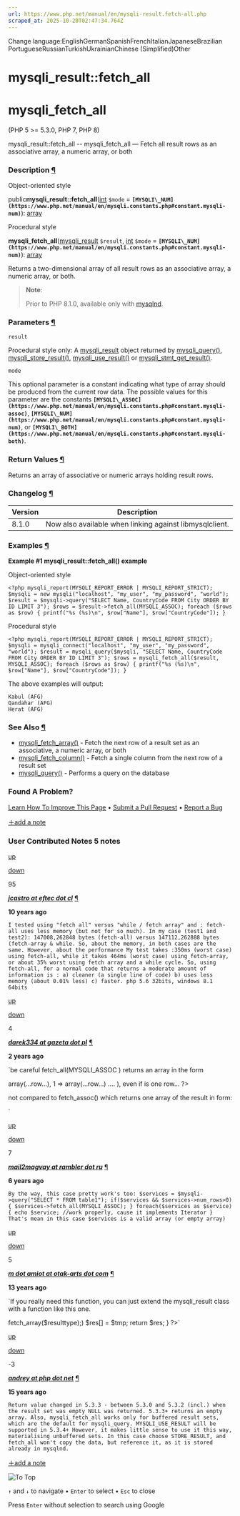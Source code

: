 ```yaml
---
url: https://www.php.net/manual/en/mysqli-result.fetch-all.php
scraped_at: 2025-10-20T02:47:34.764Z
---
```


Change language:EnglishGermanSpanishFrenchItalianJapaneseBrazilian PortugueseRussianTurkishUkrainianChinese (Simplified)Other

# mysqli\_result::fetch\_all

# mysqli\_fetch\_all

(PHP 5 >= 5.3.0, PHP 7, PHP 8)

mysqli\_result::fetch\_all \-\- mysqli\_fetch\_all — Fetch all result rows as an associative array, a numeric array, or both

### Description [¶](https://www.php.net/manual/en/mysqli-result.fetch-all.php\#refsect1-mysqli-result.fetch-all-description)

Object-oriented style

public**mysqli\_result::fetch\_all**([int](https://www.php.net/manual/en/language.types.integer.php) `$mode` = **`[MYSQLI\_NUM](https://www.php.net/manual/en/mysqli.constants.php#constant.mysqli-num)`**): [array](https://www.php.net/manual/en/language.types.array.php)

Procedural style

**mysqli\_fetch\_all**([mysqli\_result](https://www.php.net/manual/en/class.mysqli-result.php) `$result`, [int](https://www.php.net/manual/en/language.types.integer.php) `$mode` = **`[MYSQLI\_NUM](https://www.php.net/manual/en/mysqli.constants.php#constant.mysqli-num)`**): [array](https://www.php.net/manual/en/language.types.array.php)

Returns a two-dimensional array of all result rows
as an associative array, a numeric array, or both.


> **Note**:
>
>
> Prior to PHP 8.1.0, available only with
> [mysqlnd](https://www.php.net/manual/en/book.mysqlnd.php).

### Parameters [¶](https://www.php.net/manual/en/mysqli-result.fetch-all.php\#refsect1-mysqli-result.fetch-all-parameters)

`result`

Procedural style only: A [mysqli\_result](https://www.php.net/manual/en/class.mysqli-result.php)
object returned by [mysqli\_query()](https://www.php.net/manual/en/mysqli.query.php), [mysqli\_store\_result()](https://www.php.net/manual/en/mysqli.store-result.php),
[mysqli\_use\_result()](https://www.php.net/manual/en/mysqli.use-result.php) or [mysqli\_stmt\_get\_result()](https://www.php.net/manual/en/mysqli-stmt.get-result.php).

`mode`

This optional parameter is a constant indicating what type of array
should be produced from the current row data. The possible values for
this parameter are the constants **`[MYSQLI\_ASSOC](https://www.php.net/manual/en/mysqli.constants.php#constant.mysqli-assoc)`**,
**`[MYSQLI\_NUM](https://www.php.net/manual/en/mysqli.constants.php#constant.mysqli-num)`**, or **`[MYSQLI\_BOTH](https://www.php.net/manual/en/mysqli.constants.php#constant.mysqli-both)`**.


### Return Values [¶](https://www.php.net/manual/en/mysqli-result.fetch-all.php\#refsect1-mysqli-result.fetch-all-returnvalues)

Returns an array of associative or numeric arrays holding result rows.


### Changelog [¶](https://www.php.net/manual/en/mysqli-result.fetch-all.php\#refsect1-mysqli-result.fetch-all-changelog)

| Version | Description |
| --- | --- |
| 8.1.0 | Now also available when linking against libmysqlclient. |

### Examples [¶](https://www.php.net/manual/en/mysqli-result.fetch-all.php\#refsect1-mysqli-result.fetch-all-examples)

**Example #1 **mysqli\_result::fetch\_all()** example**

Object-oriented style

`<?php
mysqli_report(MYSQLI_REPORT_ERROR | MYSQLI_REPORT_STRICT);
$mysqli = new mysqli("localhost", "my_user", "my_password", "world");
$result = $mysqli->query("SELECT Name, CountryCode FROM City ORDER BY ID LIMIT 3");
$rows = $result->fetch_all(MYSQLI_ASSOC);
foreach ($rows as $row) {
    printf("%s (%s)\n", $row["Name"], $row["CountryCode"]);
}`

Procedural style

`<?php
mysqli_report(MYSQLI_REPORT_ERROR | MYSQLI_REPORT_STRICT);
$mysqli = mysqli_connect("localhost", "my_user", "my_password", "world");
$result = mysqli_query($mysqli, "SELECT Name, CountryCode FROM City ORDER BY ID LIMIT 3");
$rows = mysqli_fetch_all($result, MYSQLI_ASSOC);
foreach ($rows as $row) {
    printf("%s (%s)\n", $row["Name"], $row["CountryCode"]);
}`

The above examples will output:

```
Kabul (AFG)
Qandahar (AFG)
Herat (AFG)
```

### See Also [¶](https://www.php.net/manual/en/mysqli-result.fetch-all.php\#refsect1-mysqli-result.fetch-all-seealso)

- [mysqli\_fetch\_array()](https://www.php.net/manual/en/mysqli-result.fetch-array.php) \- Fetch the next row of a result set as an associative, a numeric array, or both
- [mysqli\_fetch\_column()](https://www.php.net/manual/en/mysqli-result.fetch-column.php) \- Fetch a single column from the next row of a result set
- [mysqli\_query()](https://www.php.net/manual/en/mysqli.query.php) \- Performs a query on the database

### Found A Problem?

[Learn How To Improve This Page](https://github.com/php/doc-base/blob/master/README.md "This will take you to our contribution guidelines on GitHub")
•
[Submit a Pull Request](https://github.com/php/doc-en/blob/master/reference/mysqli/mysqli_result/fetch-all.xml)
•
[Report a Bug](https://github.com/php/doc-en/issues/new?body=From%20manual%20page:%20https:%2F%2Fphp.net%2Fmysqli-result.fetch-all%0A%0A---)

[＋add a note](https://www.php.net/manual/add-note.php?sect=mysqli-result.fetch-all&repo=en&redirect=https://www.php.net/manual/en/mysqli-result.fetch-all.php)

### User Contributed Notes 5 notes

[up](https://www.php.net/manual/vote-note.php?id=116673&page=mysqli-result.fetch-all&vote=up "Vote up!")

[down](https://www.php.net/manual/vote-note.php?id=116673&page=mysqli-result.fetch-all&vote=down "Vote down!")

95


[**_jcastro at eftec dot cl_**](https://www.php.net/manual/en/mysqli-result.fetch-all.php#116673) [¶](https://www.php.net/manual/en/mysqli-result.fetch-all.php#116673)

**10 years ago**

`I tested using "fetch all" versus "while / fetch array" and :
fetch-all uses less memory (but not for so much).
In my case (test1 and test2): 147008,262848 bytes (fetch-all) versus 147112,262888 bytes (fetch-array & while.
So, about the memory, in both cases are the same.
However, about the performance
My test takes :350ms (worst case) using fetch-all, while it takes 464ms (worst case) using fetch-array, or about 35% worst using fetch array and a while cycle.
So, using fetch-all, for a normal code that returns a moderate amount of information is :
a) cleaner (a single line of code)
b) uses less memory (about 0.01% less)
c) faster.
php 5.6 32bits, windows 8.1 64bits`

[up](https://www.php.net/manual/vote-note.php?id=128928&page=mysqli-result.fetch-all&vote=up "Vote up!")

[down](https://www.php.net/manual/vote-note.php?id=128928&page=mysqli-result.fetch-all&vote=down "Vote down!")

4


[**_darek334 at gazeta dot pl_**](https://www.php.net/manual/en/mysqli-result.fetch-all.php#128928) [¶](https://www.php.net/manual/en/mysqli-result.fetch-all.php#128928)

**2 years ago**

`be careful fetch_all(MYSQLI_ASSOC ) returns an array in the form
<?php
array(0 => array(...row...), 1 => array(...row...) .... ), even if is one row...
?>
not compared to fetch_assoc() which returns one array of the result in form:
<?php
array(...row...)
?>`

[up](https://www.php.net/manual/vote-note.php?id=123871&page=mysqli-result.fetch-all&vote=up "Vote up!")

[down](https://www.php.net/manual/vote-note.php?id=123871&page=mysqli-result.fetch-all&vote=down "Vote down!")

7


[**_mail2magvay at rambler dot ru_**](https://www.php.net/manual/en/mysqli-result.fetch-all.php#123871) [¶](https://www.php.net/manual/en/mysqli-result.fetch-all.php#123871)

**6 years ago**

`By the way, this case pretty work's too:
$services = $mysqli->query("SELECT * FROM table1");
if($services && $services->num_rows>0){
    $services->fetch_all(MYSQLI_ASSOC);
}
foreach($services as $service){
    echo $service; //work properly, cause it implements Iterator
}
That's mean in this case $services is a valid array (or empty array)`

[up](https://www.php.net/manual/vote-note.php?id=107983&page=mysqli-result.fetch-all&vote=up "Vote up!")

[down](https://www.php.net/manual/vote-note.php?id=107983&page=mysqli-result.fetch-all&vote=down "Vote down!")

5


[**_m dot amiot at otak-arts dot com_**](https://www.php.net/manual/en/mysqli-result.fetch-all.php#107983) [¶](https://www.php.net/manual/en/mysqli-result.fetch-all.php#107983)

**13 years ago**

`If you really need this function, you can just extend the mysqli_result class with a function like this one.
<?php
        public function fetch_all($resulttype = MYSQLI_NUM)
        {
            if (method_exists('mysqli_result', 'fetch_all')) # Compatibility layer with PHP < 5.3
                $res = parent::fetch_all($resulttype);
            else
                for ($res = array(); $tmp = $this->fetch_array($resulttype);) $res[] = $tmp;
            return $res;
        }
?>`

[up](https://www.php.net/manual/vote-note.php?id=99314&page=mysqli-result.fetch-all&vote=up "Vote up!")

[down](https://www.php.net/manual/vote-note.php?id=99314&page=mysqli-result.fetch-all&vote=down "Vote down!")

 -3


[**_andrey at php dot net_**](https://www.php.net/manual/en/mysqli-result.fetch-all.php#99314) [¶](https://www.php.net/manual/en/mysqli-result.fetch-all.php#99314)

**15 years ago**

`Return value changed in 5.3.3 - between 5.3.0 and 5.3.2 (incl.) when the result set was empty NULL was returned. 5.3.3+ returns an empty array.
Also, mysqli_fetch_all works only for buffered result sets, which are the default for mysqli_query. MYSQLI_USE_RESULT will be supported in 5.3.4+
However, it makes little sense to use it this way, materialising unbuffered sets. In this case choose STORE_RESULT, and fetch_all won't copy the data, but reference it, as it is stored already in mysqlnd.`

[＋add a note](https://www.php.net/manual/add-note.php?sect=mysqli-result.fetch-all&repo=en&redirect=https://www.php.net/manual/en/mysqli-result.fetch-all.php)

![To Top](https://www.php.net/images/to-top@2x.png)

`↑` and `↓` to navigate •
`Enter` to select •
`Esc` to close


Press `Enter` without
selection to search using Google